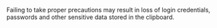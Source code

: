 
Failing to take proper precautions may result in loss of login
credentials, passwords and other sensitive data stored in the clipboard.
